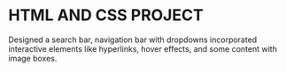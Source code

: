 # HTML AND CSS PROJECT
Designed a search bar, navigation bar with dropdowns incorporated interactive elements like hyperlinks, hover effects, and some content with image boxes. 